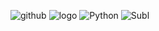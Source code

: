 ![github](https://img.shields.io/badge/GitHub-000000?style=for-the-badge&logo=GitHub&logoColor=white)
![logo](https://cdn.discordapp.com/attachments/808024783022325802/864193064302411776/logo.gif)
![Python](https://img.shields.io/badge/Python-000000?style=for-the-badge&logo=Python&logoColor=blue)
![Subl](https://img.shields.io/badge/-000000?style=for-the-badge&logo=Sublime-Text&logoColor=green)
